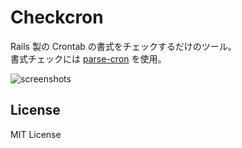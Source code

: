 # Checkcron

Rails 製の Crontab の書式をチェックするだけのツール。  
書式チェックには [parse-cron](https://github.com/siebertm/parse-cron) を使用。  

![screenshots](https://gist.githubusercontent.com/akishin/36cc52934ee640f02372/raw/44cb24f9241f2e1d72ecb7b521e8791f5ce39c85/checkcron01.jpg)

## License

MIT License 
